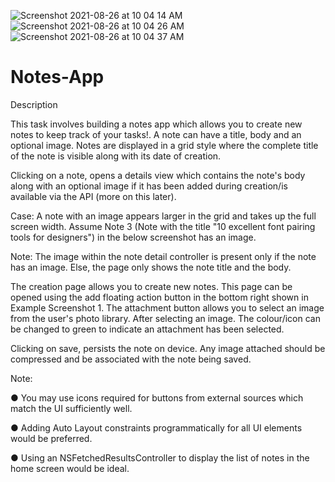 ![Screenshot 2021-08-26 at 10 04 14 AM](https://user-images.githubusercontent.com/1251782/130901208-29e8bf74-7f31-497d-a51d-29289b477c12.png)
![Screenshot 2021-08-26 at 10 04 26 AM](https://user-images.githubusercontent.com/1251782/130901215-282d0dac-35f1-43ca-b861-28ff5aa8c0d5.png)
![Screenshot 2021-08-26 at 10 04 37 AM](https://user-images.githubusercontent.com/1251782/130901218-74d45189-f683-49ba-bb06-83ecd7fc1ac4.png)
# Notes-App
Description

This task involves building a notes app which allows you to create new notes to keep
track of your tasks!. A note can have a title, body and an optional image. Notes are
displayed in a grid style where the complete title of the note is visible along with its date
of creation.

Clicking on a note, opens a details view which contains the note's body along with an
optional image if it has been added during creation/is available via the API (more on this
later).

Case: A note with an image appears larger in the grid and takes up the full screen width.
Assume Note 3 (Note with the title "10 excellent font pairing tools for designers") in the
below screenshot has an image.

Note: The image within the note detail controller is present only if the note has an
image. Else, the page only shows the note title and the body.

The creation page allows you to create new notes. This page can be opened using the
add floating action button in the bottom right shown in Example Screenshot 1. The
attachment button allows you to select an image from the user's photo library. After
selecting an image. The colour/icon can be changed to green to indicate an attachment
has been selected.

Clicking on save, persists the note on device. Any image attached should be
compressed and be associated with the note being saved.

Note:

● You may use icons required for buttons from external sources which match the
UI sufficiently well.

● Adding Auto Layout constraints programmatically for all UI elements would be
preferred.

● Using an NSFetchedResultsController to display the list of notes in the home
screen would be ideal.

